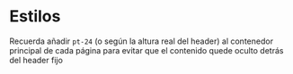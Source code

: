 # Estilos

Recuerda añadir `pt-24` (o según la altura real del header) al contenedor principal de cada página para evitar que el contenido quede oculto detrás del header fijo
